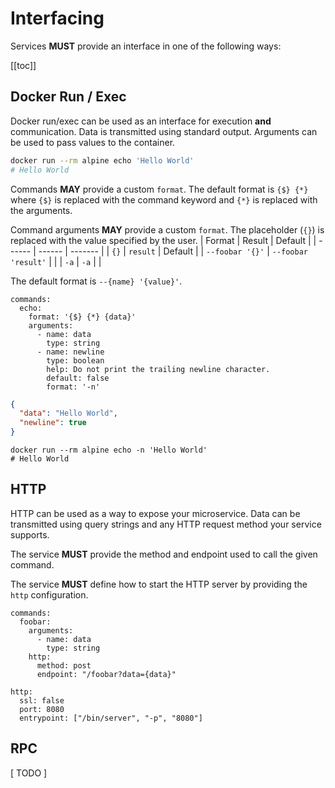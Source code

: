 # Interfacing

Services **MUST** provide an interface in one of the following ways:

[[toc]]

## Docker Run / Exec

Docker run/exec can be used as an interface for execution **and** communication. Data is transmitted using standard output. Arguments can be used to pass values to the container.

```bash
docker run --rm alpine echo 'Hello World'
# Hello World
```

Commands **MAY** provide a custom `format`. The default format is `{$} {*}` where `{$}` is replaced with the command keyword and `{*}` is replaced with the arguments.

Command arguments **MAY** provide a custom `format`. The placeholder (`{}`) is replaced with the value specified by the user.
| Format | Result | Default |
| ------ | ------ | ------- |
| `{}` | `result` | Default |
| `--foobar '{}'` | `--foobar 'result'` | |
| `-a` | `-a` | |


The default format is `--{name} '{value}'`.

```yaml{3}
commands:
  echo:
    format: '{$} {*} {data}'
    arguments:
      - name: data
        type: string
      - name: newline
        type: boolean
        help: Do not print the trailing newline character.
        default: false
        format: '-n'
```

```json
{
  "data": "Hello World",
  "newline": true
}
```

```shell
docker run --rm alpine echo -n 'Hello World'
# Hello World
```

## HTTP
HTTP can be used as a way to expose your microservice. Data can be transmitted using query strings and any HTTP request method your service supports.

The service **MUST** provide the method and endpoint used to call the given command.

The service **MUST** define how to start the HTTP server by providing the `http` configuration.

```yaml{6}
commands:
  foobar:
    arguments:
      - name: data
        type: string
    http:
      method: post
      endpoint: "/foobar?data={data}"

http:
  ssl: false
  port: 8080
  entrypoint: ["/bin/server", "-p", "8080"]
```


## RPC

[ TODO ]
